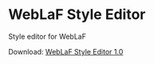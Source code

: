 # WebLaF Style Editor
Style editor for WebLaF

Download: [WebLaF Style Editor 1.0](https://github.com/Husker-hub/WebLaF-Style-Editor/releases/download/1.0/WebLaF.Style.Editor.rar)
